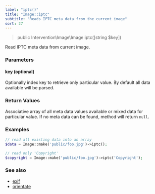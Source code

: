 ```yaml
---
label: "iptc()"
title: "Image::iptc"
subtitle: "Reads IPTC meta data from the current image"
sort: 27
---
```


> public Intervention\Image\Image iptc([string $key])

Read IPTC meta data from current image.

### Parameters

#### key (optional)
Optionally index key to retrieve only particular value. By default all data available will be parsed.


### Return Values
Associative array of all meta data values available or mixed data for particular value. If no meta data can be found, method will return `null`.

### Examples

```php
// read all existing data into an array
$data = Image::make('public/foo.jpg')->iptc();

// read only 'Copyright'
$copyright = Image::make('public/foo.jpg')->iptc('Copyright');
```

### See also

- [exif](/v2/api/exif)
- [orientate](/v2/api/orientate)

